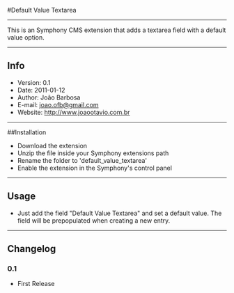 #Default Value Textarea

---------------------------------------

This is an Symphony CMS extension that adds a textarea field with a default value option.

---------------------------------------

## Info
- Version:	0.1
- Date:		2011-01-12
- Author:	João Barbosa
- E-mail:	<joao.ofb@gmail.com>
- Website:	<http://www.joaootavio.com.br>

---------------------------------------

##Installation

- Download the extension
- Unzip the file inside your Symphony extensions path
- Rename the folder to 'default\_value\_textarea'
- Enable the extension in the Symphony's control panel


---------------------------------------

## Usage

- Just add the field "Default Value Textarea" and set a default value. The field will be prepopulated when creating a new entry.

---------------------------------------

## Changelog

### 0.1
- First Release